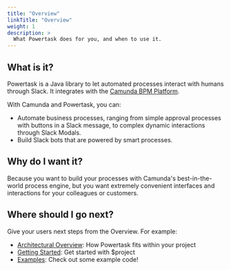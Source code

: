 ```yaml
---
title: "Overview"
linkTitle: "Overview"
weight: 1
description: >
  What Powertask does for you, and when to use it.  
---
```


## What is it?

Powertask is a Java library to let automated processes interact with humans through Slack. It integrates with the [Camunda BPM Platform](https://camunda.com).

With Camunda and Powertask, you can:

* Automate business processes, ranging from simple approval processes with buttons in a Slack message, to complex dynamic interactions through Slack Modals.
* Build Slack bots that are powered by smart processes.  

## Why do I want it?

Because you want to build your processes with Camunda's best-in-the-world process engine, but you want extremely convenient interfaces and interactions for your colleagues or customers. 

## Where should I go next?

Give your users next steps from the Overview. For example:

* [Architectural Overview](/docs/architectural-overview/): How Powertask fits within your project
* [Getting Started](/docs/getting-started/): Get started with $project
* [Examples](/docs/examples/): Check out some example code!

